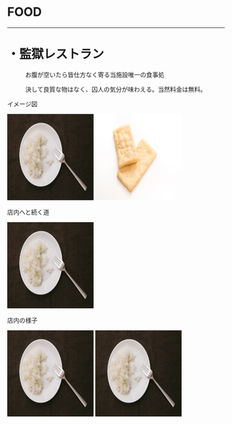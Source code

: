 # FOOD
---
# ・監獄レストラン
　　　お腹が空いたら皆仕方なく寄る当施設唯一の食事処
   
　　　決して良質な物はなく、囚人の気分が味わえる。当然料金は無料。

イメージ図

<img src="YUKA0I9A8632_TP_V.jpg" alt="食べ物" title="食べ物" width="200" height="200" />
<img src="https___www.pakutaso.com_shared_img_thumb_abra193003741.jpg" alt="食べ物" title="食べ物" width="200" height="200" />


店内へと続く道

<img src="YUKA0I9A8632_TP_V.jpg" alt="食べ物" title="食べ物" width="200" height="200" />

店内の様子

<img src="YUKA0I9A8632_TP_V.jpg" alt="食べ物" title="食べ物" width="200" height="200" />
<img src="YUKA0I9A8632_TP_V.jpg" alt="食べ物" title="食べ物" width="200" height="200" />

